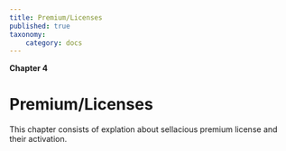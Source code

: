 ```yaml
---
title: Premium/Licenses
published: true
taxonomy:
    category: docs
---
```


**Chapter 4**

# Premium/Licenses

This chapter consists of explation about sellacious premium license and their activation.